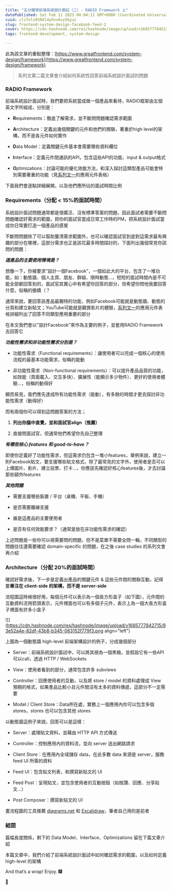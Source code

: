 ```yaml
---
title: "五分鐘學前端系統設計面試（二）- RADIO Framework 上"
datePublished: Sat Feb 11 2023 04:04:11 GMT+0000 (Coordinated Universal Time)
cuid: clifols9504l4yhnv6vy5byui
slug: frontend-system-design-facebook-feed-2
cover: https://cdn.hashnode.com/res/hashnode/image/upload/v1685777845238/b86c0d6e-7030-49a0-b5b6-163da0a184e5.jpeg
tags: frontend-development, system-design

---
```


此為該文章的重點整理：[https://www.greatfrontend.com/system-design/framework](https://www.greatfrontend.com/system-design/framework)

> 系列文第二篇文章會介紹如何系統性回答前端系統設計面試的問題

### RADIO Framework

前端系統設計面試時，我們要把系統當成做一個產品來看待，RADIO框架由五個英文字所組成，分別是：

* **R**equirements：徹底了解需求，並不斷問問題確認需求範圍
    
* **A**rchitecture：定義出幾個關鍵的元件和他們的關聯，著重於high level的架構，而不是各元件如何實作
    
* **D**ata Model：定義關鍵元件基本會需要哪些資料欄位
    
* **I**nterface：定義元件間通訊的API，包含這些API的功能、input & output格式
    
* **O**ptimizations：討論可能的優化效能方法，和深入探討這類型產品可能會特別需要著重的功能（見[系列文一](https://medium.com/@qaz7821819/%E5%89%8D%E7%AB%AF%E7%B3%BB%E7%B5%B1%E8%A8%AD%E8%A8%88%E4%B9%8B%E6%97%85-%E4%B8%80-be5d7ef68275)的應用元件表格）
    

下面我們會逐點詳細展開，以及他們應所佔的面試時間比例

### **R**equirements（分配 &lt; 15%的面試時間）

系統設計面試問題通常都是很廣泛、沒有標準答案的問題，因此面試者需要不斷問問題確認好需求的範圍，把你的面試官當成日常工作時的PM，把系統設計面試當成你日常要打造一個產品的感覺

不斷問問題除了可以幫助釐清需求範圍外，也可以確認面試官到底對這需求最有興趣的部分在哪裡，這部分需求也正是該花最多時間探討的，下面列出幾個常見你該問的問題：

***這產品的主要使用情境是？***

想像一下，你被要求”設計一個Facebook”，一個如此大的平台，包含了一堆功能，如：動態牆、個人主頁、朋友、群組、限時動態…，短短的面試時間內是不可能全部都回答到的，面試官其實心中有希望你回答的部分，但希望你問他我要回答什麼，俗稱的傲嬌（？

通常來說，要回答該產品最獨特的功能，例如Facebook可能就是動態牆、動態的分頁和建立新貼文；YouTube可能就是觀賞影片的體驗，[系列文一](https://medium.com/@qaz7821819/%E5%89%8D%E7%AB%AF%E7%B3%BB%E7%B5%B1%E8%A8%AD%E8%A8%88%E4%B9%8B%E6%97%85-%E4%B8%80-be5d7ef68275)的應用元件表格詳細列出了回答不同類型應用重要的部分

在本文我們會以"設計Facebook”來作為主要的例子，並套用RADIO Framework去回答它

***功能性需求和非功能性需求分別是？***

* 功能性需求（Functional requirements）：讓使用者可以完成一個核心的使用流程的最基本功能需求，俗稱的能動
    
* 非功能性需求（Non-functional requirements）：可以提升產品品質的功能，如效能（頁面載入、交互多快）、擴展性（能顯示多少物件）、更好的使用者體驗…，俗稱的動得好
    

顯而易見，我們應先達成所有功能性需求（能動），有多餘的時間才更去探討非功能性需求（動得好）

而有兩個你可以得到這問題答案的方法；

1. **列出你腦中直覺，並和面試官align（推薦）**
    
2. 直接問面試官，但通常他們希望你先自己整理
    

***有哪些核心 features 和 good-to-have？***

即使你定義好了功能性需求，但這需求仍包含一堆小features，舉例來說，建立一則Facebook貼文，要支援哪些貼文格式，除了最常見的文字外，使用者是否可以上傳圖片、影片、建立投票、打卡…，你應該先確認好核心features後，才去討論那些額外features

***其他問題***

* 需要支援哪些裝置 / 平台（桌機、平板、手機）
    
* 是否需要離線支援
    
* 誰是這產品的主要使用者
    
* 是否有任何效能要求？（通常是放在非功能性需求的確認）
    

上述問題是一些你可以視需要問的問題，但不是菜單不需要全問一輪，不同類型的問題往往還需要確認 domain-specific 的問題，在之後 case studies 的系列文會再介紹

### Architecture（分配 20%的面試時間）

確認好需求後，下一步是定義出產品的關鍵元件 & 這些元件間的關聯互動，記得要**專注在 client-side 的架構，而不是 server-side**

流程圖這時候很好用，每個元件可以表示為一個長方形盒子（如下圖），元件間的互動資料流用箭頭表示，元件裡面也可以有多個子元件，表示上為一個大長方形盒子裡面有許多小盒子

![](https://cdn.hashnode.com/res/hashnode/image/upload/v1685777842715/83e52a4e-82df-43b8-b345-083152f779f3.png align="left")

上圖為一個動態牆 high-level 前端架構設計的例子，分成幾個部分

* Server：前端系統設計面試中，可以將其視為一個黑箱，並假設它有一些API可以call，透過 HTTP / WebSockets
    
* View：使用者看到的部分，通常包含許多 subviews
    
* Controller：回應使用者的互動，以及將 store / model 的資料處理成 View 預期的格式，如果產品比較小且元件間沒有太多的資料傳遞，這部分不一定需要
    
* Model / Client Store：Data所在處，實務上一個應用內你可以包含多個 stores，stores 也可以包含其他 stores
    

以動態牆這例子來說，回答可以是這樣：

* Server：處理貼文資料，並藉由 HTTP API 方式傳送
    
* Controller：控制應用內的資料流，並向 server 送出網路請求
    
* Client Store：在應用內全域儲存 data，在此多數 data 來源是 server，服務 feed UI 所需的資料
    
* Feed UI：包含貼文列表，和撰寫新貼文的 UI
    
* Feed Post：呈現貼文，並包含使用者的互動按鈕（如按讚、回應、分享貼文…）
    
* Post Composer：撰寫新貼文的 UI
    

畫流程圖的工具推薦 [diagrams.net](https://app.diagrams.net/) 和 [Excalidraw](https://excalidraw.com/)，筆者自己用的是前者

### 結語

篇幅長度關係，剩下的 Data Model、Interface、Optimizations 留在下篇文章介紹

本篇文章中，我們介紹了前端系統設計面試中如何確認需求的範圍，以及如何定義 high-level 的架構

And that’s a wrap! Enjoy. 🎆

👏